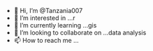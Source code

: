 - 👋 Hi, I’m @Tanzania007
- 👀 I’m interested in ...r
- 🌱 I’m currently learning ...gis
- 💞️ I’m looking to collaborate on ...data analysis
- 📫 How to reach me ...

<!---
Tanzania007/Tanzania007 is a ✨ special ✨ repository because its `README.md` (this file) appears on your GitHub profile.
You can click the Preview link to take a look at your changes.
--->
